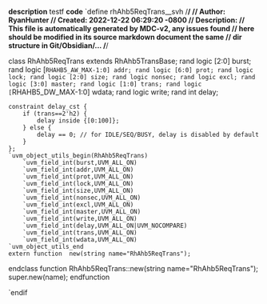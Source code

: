 **description**
testf
**code**
`define rhAhb5ReqTrans__svh
/************************************************************************************/
// Author: RyanHunter
// Created: 2022-12-22 06:29:20 -0800
// Description:
// This file is automatically generated by MDC-v2, any issues found
// here should be modified in its source markdown document the same
// dir structure in Git/Obsidian/...
/************************************************************************************/

class RhAhb5ReqTrans extends RhAhb5TransBase;
	rand logic [2:0] burst;
	rand logic [`RHAHB5_AW_MAX-1:0] addr;
	rand logic [6:0] prot;
	rand logic lock;
	rand logic [2:0] size;
	rand logic nonsec;
	rand logic excl;
	rand logic [3:0] master;
	rand logic [1:0] trans;
	rand logic [`RHAHB5_DW_MAX-1:0] wdata;
	rand logic write;
	rand int delay;
	
	constraint delay_cst {
		if (trans==2'h2) {
			delay inside {[0:100]};
		} else {
			delay == 0; // for IDLE/SEQ/BUSY, delay is disabled by default
		}
	};
	`uvm_object_utils_begin(RhAhb5ReqTrans)
		`uvm_field_int(burst,UVM_ALL_ON)
		`uvm_field_int(addr,UVM_ALL_ON)
		`uvm_field_int(prot,UVM_ALL_ON)
		`uvm_field_int(lock,UVM_ALL_ON)
		`uvm_field_int(size,UVM_ALL_ON)
		`uvm_field_int(nonsec,UVM_ALL_ON)
		`uvm_field_int(excl,UVM_ALL_ON)
		`uvm_field_int(master,UVM_ALL_ON)
		`uvm_field_int(write,UVM_ALL_ON)
		`uvm_field_int(delay,UVM_ALL_ON|UVM_NOCOMPARE)
		`uvm_field_int(trans,UVM_ALL_ON)
		`uvm_field_int(wdata,UVM_ALL_ON)
	`uvm_object_utils_end
	extern function  new(string name="RhAhb5ReqTrans");
endclass
function  RhAhb5ReqTrans::new(string name="RhAhb5ReqTrans");
	super.new(name);
endfunction

`endif
